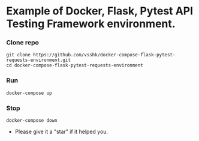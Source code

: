 # Example of Docker, Flask, Pytest API Testing Framework environment.
### Clone repo
```
git clone https://github.com/vsshk/docker-compose-flask-pytest-requests-environment.git
cd docker-compose-flask-pytest-requests-environment
```
### Run
```
docker-compose up
```
### Stop
```
docker-compose down
```
* Please give it a "star" if it helped you.

